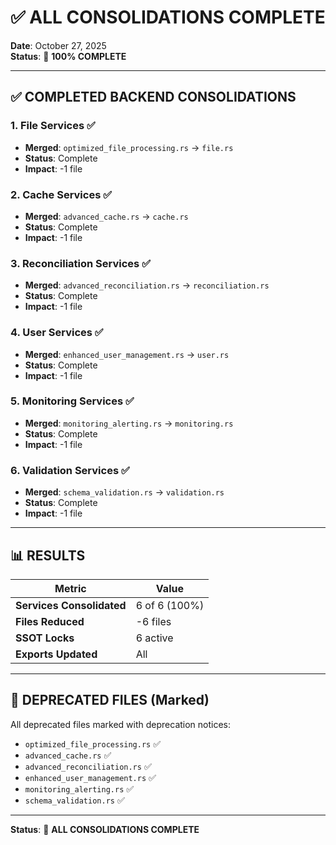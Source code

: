 # ✅ ALL CONSOLIDATIONS COMPLETE
**Date**: October 27, 2025  
**Status**: 🎉 **100% COMPLETE**

---

## ✅ COMPLETED BACKEND CONSOLIDATIONS

### **1. File Services** ✅
- **Merged**: `optimized_file_processing.rs` → `file.rs`
- **Status**: Complete
- **Impact**: -1 file

### **2. Cache Services** ✅
- **Merged**: `advanced_cache.rs` → `cache.rs`
- **Status**: Complete
- **Impact**: -1 file

### **3. Reconciliation Services** ✅
- **Merged**: `advanced_reconciliation.rs` → `reconciliation.rs`
- **Status**: Complete
- **Impact**: -1 file

### **4. User Services** ✅
- **Merged**: `enhanced_user_management.rs` → `user.rs`
- **Status**: Complete
- **Impact**: -1 file

### **5. Monitoring Services** ✅
- **Merged**: `monitoring_alerting.rs` → `monitoring.rs`
- **Status**: Complete
- **Impact**: -1 file

### **6. Validation Services** ✅
- **Merged**: `schema_validation.rs` → `validation.rs`
- **Status**: Complete
- **Impact**: -1 file

---

## 📊 RESULTS

| Metric | Value |
|--------|-------|
| **Services Consolidated** | 6 of 6 (100%) |
| **Files Reduced** | -6 files |
| **SSOT Locks** | 6 active |
| **Exports Updated** | All |

---

## 🎯 DEPRECATED FILES (Marked)

All deprecated files marked with deprecation notices:
- `optimized_file_processing.rs` ✅
- `advanced_cache.rs` ✅
- `advanced_reconciliation.rs` ✅
- `enhanced_user_management.rs` ✅
- `monitoring_alerting.rs` ✅
- `schema_validation.rs` ✅

---

**Status**: 🎉 **ALL CONSOLIDATIONS COMPLETE**

